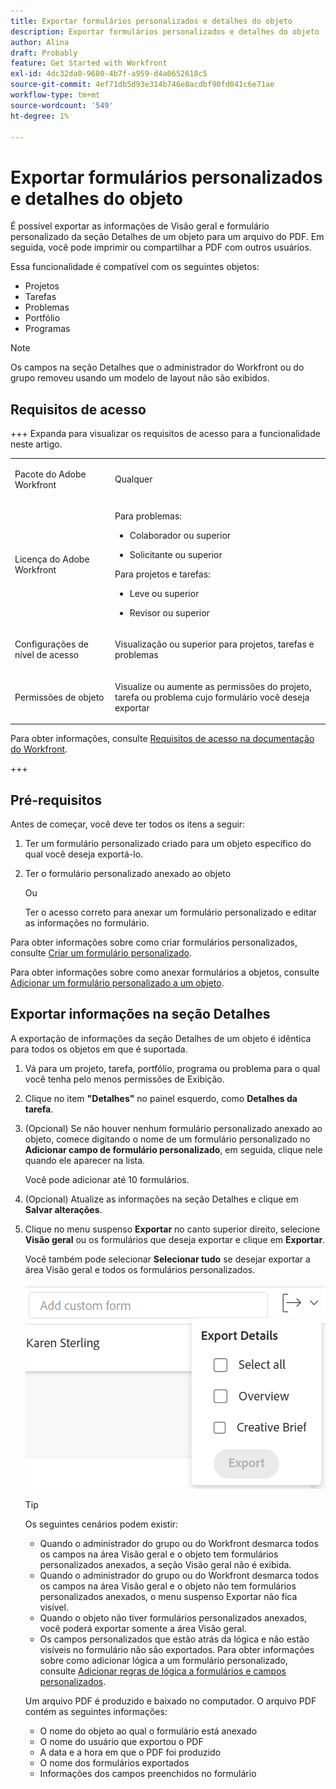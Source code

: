 ```yaml
---
title: Exportar formulários personalizados e detalhes do objeto
description: Exportar formulários personalizados e detalhes do objeto
author: Alina
draft: Probably
feature: Get Started with Workfront
exl-id: 4dc32da0-9680-4b7f-a959-d4a0652618c5
source-git-commit: 4ef71db5d93e314b746e8acdbf90fd041c6e71ae
workflow-type: tm+mt
source-wordcount: '549'
ht-degree: 1%

---
```


# Exportar formulários personalizados e detalhes do objeto

<!--Audited: 10/2025-->

É possível exportar as informações de Visão geral e formulário personalizado da seção Detalhes de um objeto para um arquivo do PDF. Em seguida, você pode imprimir ou compartilhar a PDF com outros usuários.

Essa funcionalidade é compatível com os seguintes objetos:

* Projetos
* Tarefas
* Problemas
* Portfólio
* Programas

<!--
* Billing records</p> <p>After you open a billing record on a project, you can use the Details area to attach a custom form to the record and fill it out. You can also export billing record information from the Details area.</p> </li>
  -->

>[!NOTE]
>
>Os campos na seção Detalhes que o administrador do Workfront ou do grupo removeu usando um modelo de layout não são exibidos.

## Requisitos de acesso

+++ Expanda para visualizar os requisitos de acesso para a funcionalidade neste artigo.

<table style="table-layout:auto"> 
 <col> 
 <col> 
 <tbody> 
  <tr> 
   <td role="rowheader"> <p>Pacote do Adobe Workfront</p> </td> 
   <td>Qualquer</td> 
  </tr> 
  <tr> 
   <td role="rowheader"> <p>Licença do Adobe Workfront</p> </td> 
   <td><p>Para problemas:</p>
   <ul><li><p>Colaborador ou superior</p></li>
   <li><p>Solicitante ou superior</p> </li></ul>
   <p>Para projetos e tarefas:</p>
   <ul><li><p>Leve ou superior</p></li>
   <li><p>Revisor ou superior</p></li></ul>
    </td> 
  </tr> 
  <tr> 
   <td role="rowheader">Configurações de nível de acesso</td> 
   <td> <p>Visualização ou superior para projetos, tarefas e problemas</p>  </td> 
  </tr> 
  <tr> 
   <td role="rowheader"> <p>Permissões de objeto</p> </td> 
   <td> <p>Visualize ou aumente as permissões do projeto, tarefa ou problema cujo formulário você deseja exportar</p> </td> 
  </tr> 
 </tbody> 
</table>

Para obter informações, consulte [Requisitos de acesso na documentação do Workfront](/help/quicksilver/administration-and-setup/add-users/access-levels-and-object-permissions/access-level-requirements-in-documentation.md).

+++

<!--Old:
<table style="table-layout:auto"> 
 <col> 
 <col> 
 <tbody> 
  <tr> 
   <td role="rowheader"> <p>Adobe Workfront plan*</p> </td> 
   <td>Any</td> 
  </tr> 
  <tr> 
   <td role="rowheader"> <p>Adobe Workfront license*</p> </td> 
   <td> <p>Request or higher for issues</p> <p>Review or higher for projects and tasks</p> </td> 
  </tr> 
  <tr data-mc-conditions=""> 
   <td role="rowheader"><strong>Access level configurations*</strong> </td> 
   <td> <p>View or higher for Projects, Tasks, and Issues</p> <p>Note: If you still don't have access, ask your Workfront administrator if they set additional restrictions in your access level. For information on how a Workfront administrator can change your access level, see <a href="../../administration-and-setup/add-users/configure-and-grant-access/create-modify-access-levels.md" class="MCXref xref">Create or modify custom access levels</a>.</p> </td> 
  </tr> 
  <tr data-mc-conditions=""> 
   <td role="rowheader"> <p>Object permissions</p> </td> 
   <td> <p>View or higher permissions to the project, task, or issue whose form you want to export</p> <p>For information on requesting additional access, see <a href="../../workfront-basics/grant-and-request-access-to-objects/request-access.md" class="MCXref xref">Request access to objects </a>.</p> </td> 
  </tr> 
 </tbody> 
</table>-->

## Pré-requisitos

Antes de começar, você deve ter todos os itens a seguir:

1. Ter um formulário personalizado criado para um objeto específico do qual você deseja exportá-lo.
1. Ter o formulário personalizado anexado ao objeto

   Ou

   Ter o acesso correto para anexar um formulário personalizado e editar as informações no formulário.

Para obter informações sobre como criar formulários personalizados, consulte [Criar um formulário personalizado](/help/quicksilver/administration-and-setup/customize-workfront/create-manage-custom-forms/form-designer/design-a-form/design-a-form.md).

Para obter informações sobre como anexar formulários a objetos, consulte [Adicionar um formulário personalizado a um objeto](../../workfront-basics/work-with-custom-forms/add-a-custom-form-to-an-object.md).

## Exportar informações na seção Detalhes

A exportação de informações da seção Detalhes de um objeto é idêntica para todos os objetos em que é suportada.

1. Vá para um projeto, tarefa, portfólio, programa ou problema para o qual você tenha pelo menos permissões de Exibição.
1. Clique no item **&quot;Detalhes&quot;** no painel esquerdo, como **Detalhes da tarefa**.
1. (Opcional) Se não houver nenhum formulário personalizado anexado ao objeto, comece digitando o nome de um formulário personalizado no **Adicionar campo de formulário personalizado**, em seguida, clique nele quando ele aparecer na lista.

   Você pode adicionar até 10 formulários.

1. (Opcional) Atualize as informações na seção Detalhes e clique em **Salvar alterações**.
1. Clique no menu suspenso **Exportar** no canto superior direito, selecione **Visão geral** ou os formulários que deseja exportar e clique em **Exportar**.

   Você também pode selecionar **Selecionar tudo** se desejar exportar a área Visão geral e todos os formulários personalizados.

   ![](assets/export-custom-form-button-menu.png)

   >[!TIP]
   >
   >Os seguintes cenários podem existir:
   >
   >   * Quando o administrador do grupo ou do Workfront desmarca todos os campos na área Visão geral e o objeto tem formulários personalizados anexados, a seção Visão geral não é exibida.
   >   * Quando o administrador do grupo ou do Workfront desmarca todos os campos na área Visão geral e o objeto não tem formulários personalizados anexados, o menu suspenso Exportar não fica visível.
   >   * Quando o objeto não tiver formulários personalizados anexados, você poderá exportar somente a área Visão geral.
   >   * Os campos personalizados que estão atrás da lógica e não estão visíveis no formulário não são exportados. Para obter informações sobre como adicionar lógica a um formulário personalizado, consulte [Adicionar regras de lógica a formulários e campos personalizados](/help/quicksilver/administration-and-setup/customize-workfront/create-manage-custom-forms/form-designer/design-a-form/display-skip-logic-form-designer.md).

   Um arquivo PDF é produzido e baixado no computador. O arquivo PDF contém as seguintes informações:

   * O nome do objeto ao qual o formulário está anexado
   * O nome do usuário que exportou o PDF
   * A data e a hora em que o PDF foi produzido
   * O nome dos formulários exportados
   * Informações dos campos preenchidos no formulário
